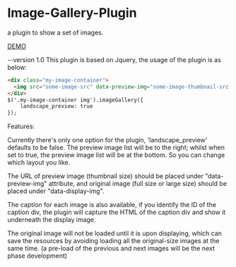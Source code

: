 # Image-Gallery-Plugin
a plugin to show a set of images.

[DEMO](http://tenglongroy.pythonanywhere.com/image-gallery)

--version 1.0
This plugin is based on Jquery, the usage of the plugin is as below:


```HTML
<div class="my-image-container">
  <img src="some-image-src" data-preview-img="some-image-thumbnail-src.jpg" data-display-img="some-image-large-size-src.jpg" data-caption="some-caption-div-ID">
</div>
$('.my-image-container img').imageGallery({
    landscape_preview: true
});
```

Features:

Currently there's only one option for the plugin, 'landscape_preview' defaults to be false. The preview image list will be to the right; whilst when set to true, the preview image list will be at the bottom. So you can change which layout you like.

The URL of preview image (thumbnail size) should be placed under "data-preview-img" attribute, and original image (full size or large size) should be placed under "data-display-img".

The caption for each image is also available, if you identify the ID of the caption div, the plugin will capture the HTML of the caption div and show it underneath the display image.

The original image will not be loaded until it is upon displaying, which can save the resources by avoiding loading all the original-size images at the same time. (a pre-load of the previous and next images will be the next phase development)
